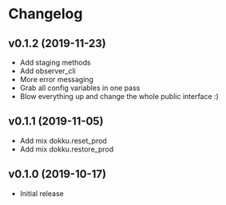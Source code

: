 # Changelog

## v0.1.2 (2019-11-23)

* Add staging methods
* Add observer_cli
* More error messaging
* Grab all config variables in one pass
* Blow everything up and change the whole public interface :)

## v0.1.1 (2019-11-05)

* Add mix dokku.reset_prod
* Add mix dokku.restore_prod

## v0.1.0 (2019-10-17)

* Initial release
